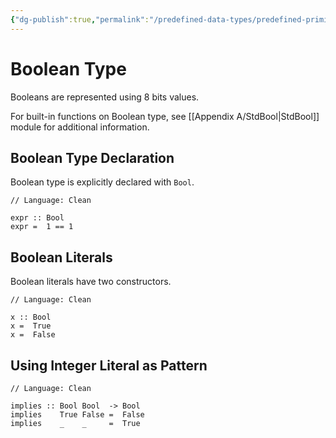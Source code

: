 ```yaml
---
{"dg-publish":true,"permalink":"/predefined-data-types/predefined-primitive-data-types/boolean-type/","created":"2023-07-03T09:26:49.263+02:00","updated":"2023-07-10T09:00:40.027+02:00"}
---
```



# Boolean Type

Booleans are represented using 8 bits values.

For built-in functions on Boolean type, see [[Appendix A/StdBool\|StdBool]] module for additional information.

## Boolean Type Declaration

Boolean type is explicitly declared with `Bool`.

```Clean
// Language: Clean

expr :: Bool
expr =  1 == 1
```

## Boolean Literals

Boolean literals have two constructors.

```Clean
// Language: Clean

x :: Bool
x =  True
x =  False
```

## Using Integer Literal as Pattern

```Clean
// Language: Clean

implies :: Bool Bool  -> Bool
implies    True False =  False
implies    _    _     =  True
```